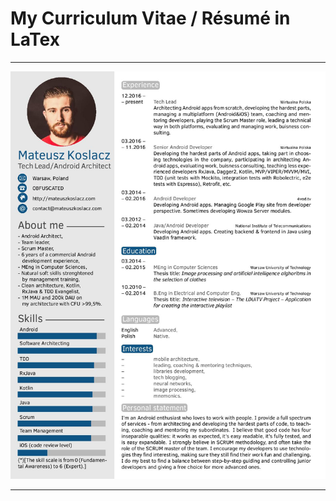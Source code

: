 My Curriculum Vitae  / Résumé in LaTex
========================================
***
![My CV/Resume image include](https://github.com/mkoslacz/TwentySecondsCurriculumVitae-LaTex/blob/master/Twenty-Seconds_cv.jpg)
***
